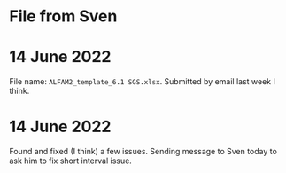 # File from Sven

# 14 June 2022
File name: `ALFAM2_template_6.1 SGS.xlsx`.
Submitted by email last week I think.

# 14 June 2022
Found and fixed (I think) a few issues.
Sending message to Sven today to ask him to fix short interval issue.
